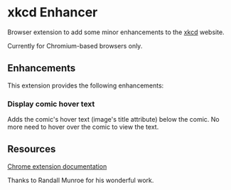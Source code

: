 # xkcd Enhancer

Browser extension to add some minor enhancements to the [xkcd](http://xkcd.com) website.  

Currently for Chromium-based browsers only.

## Enhancements
This extension provides the following enhancements:

### Display comic hover text
Adds the comic's hover text (image's title attribute) below the comic. No more need to hover over the comic to view the text.


## Resources
[Chrome extension documentation](https://developer.chrome.com/extensions)  

Thanks to Randall Munroe for his wonderful work.